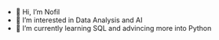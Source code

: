 - 👋 Hi, I’m Nofil
- 👀 I’m interested in Data Analysis and AI
- 🌱 I’m currently learning SQL and advincing more into Python


<!---
nofilsiddiqui-2000/nofilsiddiqui-2000 is a ✨ special ✨ repository because its `README.md` (this file) appears on your GitHub profile.
You can click the Preview link to take a look at your changes.
--->

